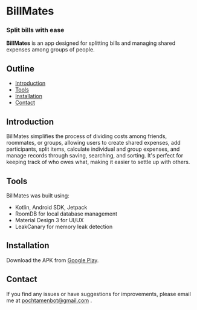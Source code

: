 # BillMates

### Split bills with ease

**BillMates** is an app designed for splitting bills and managing shared expenses among groups of people.

## Outline
- [Introduction](#introduction)
- [Tools](#tools)
- [Installation](#installation)
- [Contact](#contact)

## Introduction
BillMates simplifies the process of dividing costs among friends, roommates, or groups, allowing users to create shared expenses, add participants, split items, calculate individual and group expenses, and manage records through saving, searching, and sorting. It's perfect for keeping track of who owes what, making it easier to settle up with others.

## Tools
BillMates was built using:
- Kotlin, Android SDK, Jetpack
- RoomDB for local database management
- Material Design 3 for UI/UX
- LeakCanary for memory leak detection

## Installation
Download the APK from [Google Play](https://play.google.com/store/apps/details?id=com.maqa544.billmates).

## Contact
If you find any issues or have suggestions for improvements, please email me at pochtamenbot@gmail.com .
